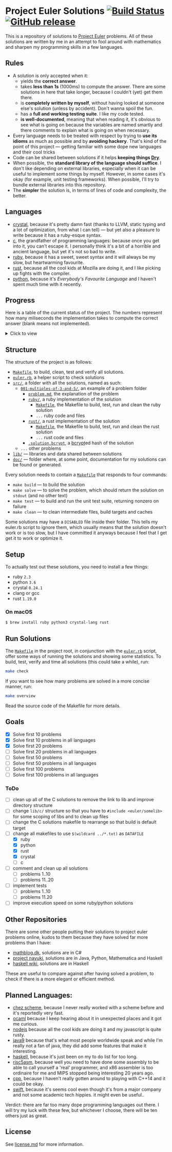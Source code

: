 # Project Euler Solutions [![Build Status](https://travis-ci.org/xfbs/euler.svg?branch=master)](https://travis-ci.org/xfbs/euler) [![GitHub release](https://img.shields.io/github/tag/xfbs/euler.svg)]()

This is a repository of solutions to [Project Euler](https://projecteuler.net/)
problems. All of these solutions are written by me in an attempt to fool around
with mathematics and sharpen my programming skills in a few languages.

## Rules

  - A solution is only accepted when it:
      - yields the **correct answer**.
      - takes **less than 1s** (1000ms) to compute the answer. There are some
        solutions in here that take longer, because I couldn't (yet) get them
        there.
      - is **completely written by myself**, without having looked at someone
        else's solution (unless by accident). Don't wanna spoil the fun.
      - has a **full and working testing suite**. I like my code tested.
      - **is well-documented**, meaning that when reading it, it's obvious to
        see what is going on because the variables are named smartly and there
        comments to explain what is going on when necessary.
  - Every language needs to be treated with respect by trying to **use its
    idioms** as much as possible and by **avoiding hackery**. That's kind of the
    point of this project — getting familiar with some dope new languages and
    their cool tricks
  - Code can be shared between solutions if it helps **keeping things 
    [Dry](http://wiki.c2.com/?DontRepeatYourself)**.
  - When possible, the **standard library of the language should suffice**. I
    don't like depending on external libraries, especially when it can be useful
    to implement some things by myself. However, in some cases it's okay (for 
    example, unit testing frameworks). When possible, I'll try to bundle
    external libraries into this repository.
  - The **simpler** the solution is, in terms of lines of code and complexity,
    the better.

## Languages

  - [crystal](https://crystal-lang.org/), because it's pretty damn fast (thanks
    to LLVM, static typing and a lot of optimization, from what I can tell) — 
    but yet also a pleasure to write because it has a ruby-esque syntax.
  - [c](https://en.wikipedia.org/wiki/C_(programming_language)), the grandfather
    of programming languages: because once you get into it, you can't escape it.
    I personally think it's a bit of a horrible and ancient language, but yet
    it's not so bad to write.
  - [ruby](https://www.ruby-lang.org), because it has a sweet, sweet syntax and
    it will always be my slow, but heartwarming favourite.
  - [rust](https://rust-lang.org), because all the cool kids at Mozilla are
    doing it, and I like picking up fights with the compiler.
  - [python](https://python.org), because it's *Everybody's Favourite Language*
    and I haven't spent much time with it recently.

## Progress

Here is a table of the current status of the project. The numbers represent how
many miliseconds the implementation takes to compute the correct answer (blank
means not implemented). 

<details>
  <summary>Click to view</summary>

| problem | crystal | ruby |   c | rust | python | *avg* |
| ------- | ------- | ---- | --- | ---- | ------ | ----- |
| [`001`](https://projecteuler.net/problem=001) | 13ms | 70ms | 10ms | 77ms | 50ms | 44ms |
| [`002`](https://projecteuler.net/problem=002) | 20ms | 67ms | 10ms | 73ms | 53ms | 44ms |
| [`003`](https://projecteuler.net/problem=003) | 27ms | 87ms | 10ms | 70ms | 67ms | 52ms |
| [`004`](https://projecteuler.net/problem=004) | 80ms | 337ms | 17ms | 80ms | 763ms | 255ms |
| [`005`](https://projecteuler.net/problem=005) | 23ms | 70ms | 20ms | 73ms | 50ms | 47ms |
| [`006`](https://projecteuler.net/problem=006) | 20ms | 73ms | 10ms | 70ms | 50ms | 44ms |
| [`007`](https://projecteuler.net/problem=007) | 30ms | 160ms | 23ms | 83ms | 213ms | 101ms |
| [`008`](https://projecteuler.net/problem=008) | 20ms | 73ms | 17ms | 70ms | 60ms | 48ms |
| [`009`](https://projecteuler.net/problem=009) | 20ms | 70ms | 13ms | 70ms | 97ms | 54ms |
| [`010`](https://projecteuler.net/problem=010) | 460ms | 397ms | 313ms | 90ms | 620ms | 376ms |
| [`011`](https://projecteuler.net/problem=011) | 17ms | 77ms |      |      |      | 47ms |
| [`012`](https://projecteuler.net/problem=012) | 80ms | 693ms | 47ms | 97ms | 1103ms | 404ms |
| [`013`](https://projecteuler.net/problem=013) | 20ms | 67ms | 13ms |      | 53ms | 38ms |
| [`014`](https://projecteuler.net/problem=014) | 567ms | 1540ms | 63ms | 100ms | 2203ms | 894ms |
| [`015`](https://projecteuler.net/problem=015) | 17ms | 70ms | 13ms | 70ms | 53ms | 44ms |
| [`016`](https://projecteuler.net/problem=016) | 17ms | 70ms |      |      |      | 43ms |
| [`017`](https://projecteuler.net/problem=017) | 53ms | 110ms | 10ms |      |      | 57ms |
| [`018`](https://projecteuler.net/problem=018) | 17ms | 67ms | 10ms |      |      | 31ms |
| [`019`](https://projecteuler.net/problem=019) | 20ms | 70ms | 17ms |      |      | 35ms |
| [`020`](https://projecteuler.net/problem=020) | 17ms | 73ms |      |      |      | 45ms |
| [`021`](https://projecteuler.net/problem=021) | 80ms | 490ms | 30ms | 80ms |      | 170ms |
| [`022`](https://projecteuler.net/problem=022) | 43ms | 93ms | 17ms |      |      | 51ms |
| [`023`](https://projecteuler.net/problem=023) | 603ms |      | 197ms |      |      | 400ms |
| [`024`](https://projecteuler.net/problem=024) | 13ms | 70ms |      | 73ms |      | 52ms |
| [`025`](https://projecteuler.net/problem=025) | 17ms | 67ms | 10ms | 70ms | 60ms | 44ms |
| [`026`](https://projecteuler.net/problem=026) | 47ms | 140ms |      |      |      | 93ms |
| [`027`](https://projecteuler.net/problem=027) | 233ms |      | 70ms |      |      | 151ms |
| [`028`](https://projecteuler.net/problem=028) | 17ms | 70ms |  7ms |      |      | 31ms |
| [`029`](https://projecteuler.net/problem=029) | 147ms | 90ms | 10ms |      |      | 82ms |
| [`030`](https://projecteuler.net/problem=030) | 30ms | 97ms | 33ms |      |      | 53ms |
| [`031`](https://projecteuler.net/problem=031) | 47ms | 117ms |      |      |      | 82ms |
| [`032`](https://projecteuler.net/problem=032) | 303ms |      | 760ms |      |      | 531ms |
| [`033`](https://projecteuler.net/problem=033) | 17ms | 70ms |      |      |      | 43ms |
| [`034`](https://projecteuler.net/problem=034) | 60ms | 170ms | 430ms |      |      | 220ms |
| [`035`](https://projecteuler.net/problem=035) | 663ms |      | 137ms |      |      | 400ms |
| [`036`](https://projecteuler.net/problem=036) | 20ms | 73ms | 170ms |      |      | 87ms |
| [`037`](https://projecteuler.net/problem=037) | 180ms |      | 93ms |      |      | 136ms |
| [`038`](https://projecteuler.net/problem=038) | 80ms | 180ms |      |      |      | 130ms |
| [`039`](https://projecteuler.net/problem=039) | 23ms | 107ms |      |      |      | 65ms |
| [`040`](https://projecteuler.net/problem=040) | 20ms | 73ms | 17ms |      |      | 36ms |
| [`041`](https://projecteuler.net/problem=041) | 497ms |      | 210ms |      |      | 353ms |
| [`042`](https://projecteuler.net/problem=042) | 23ms | 77ms |      |      |      | 50ms |
| [`043`](https://projecteuler.net/problem=043) | 20ms | 70ms | 13ms |      |      | 34ms |
| [`044`](https://projecteuler.net/problem=044) |      |      | 47ms |      |      | 47ms |
| [`045`](https://projecteuler.net/problem=045) | 23ms | 83ms | 17ms | 67ms | 110ms | 60ms |
| [`046`](https://projecteuler.net/problem=046) | 43ms |      | 17ms |      |      | 30ms |
| [`048`](https://projecteuler.net/problem=048) | 67ms | 80ms | 17ms |      |      | 54ms |
| [`049`](https://projecteuler.net/problem=049) |      |      | 227ms |      |      | 227ms |
| [`050`](https://projecteuler.net/problem=050) |      |      | 10ms |      |      | 10ms |
| [`052`](https://projecteuler.net/problem=052) | 130ms | 293ms | 57ms |      |      | 160ms |
| *average* | 106ms | 168ms | 80ms | 77ms | 350ms | 156ms |
| *count* | 47 | 40 | 40 | 17 | 16 | 32 |

</details>

## Structure

The structure of the project is as follows:
  - [`Makefile`](Makefile), to build, clean, test and verify all solutions.
  - [`euler.rb`](euler.rb), a helper script to check solutions
  - [`src/`](src/), a folder with all the solutions, named as such:
      - [`001-multiples-of-3-and-5/`](src/001-multiples-of-3-and-5), an example 
        of a problem folder
          - [`problem.md`](src/001-multiples-of-3-and-5/problem.md), the
            explanation of the problem
          - [`ruby/`](src/001-multiples-of-3-and-5/ruby/), a ruby implementation
            of the solution
              - [`Makefile`](src/001-multiples-of-3-and-5/ruby/Makefile), the
                Makefile to build, test, run and clean the ruby solution
              - `...` ruby code and files
          - [`rust/`](src/001-multiples-of-3-and-5/rust), a rust implementation of the solution
              - [`Makefile`](src/001-multiples-of-3-and-5/rust/Makefile), the
                Makefile to build, test, run and clean the rust solution
              - `...` rust code and files
          - [`.solution.bcrypt`](src/001-multiples-of-3-and-5/.solution.bcrypt),
            a [bcrypt](https://en.wikipedia.org/wiki/Bcrypt)ed hash of the
            solution
      - `...` other problems
  - [`lib/`](lib/) — libraries and data shared between solutions
  - [`doc/`](doc/) — folder where, at some point, documentation for my solutions
    can be found or generated.

Every solution needs to contain a
[`Makefile`](src/001-multiples-of-3-and-5/ruby/Makefile) that responds to four
commands:
  - `make build` — to build the solution
  - `make solve` — to solve the problem, which should return the solution on
    `stdout` (and no other text)
  - `make test` — to build and run the unit test suite, returning nonzero on
    failure
  - `make clean` — to clean intermediate files, build targets and caches

Some solutions may have a `DISABLED` file inside their folder. This tells my
euler.rb script to ignore them, which usually means that the solution doesn't
work or is too slow, but I have committed it anyways because I feel that I get
get it to work or optimize it.

## Setup

To actually test out these solutions, you need to install a few things: 

  - ruby `2.3`
  - python `3.6`
  - crystal `0.24.1`
  - clang or gcc
  - rust `1.19.0`

### On macOS

```bash
$ brew install ruby python3 crystal-lang rust
```

## Run Solutions

The [`Makefile`](Makefile) in the project root, in conjunction with the 
[`euler.rb`](euler.rb) script, offer some ways of running the solutions and
showing some statistics. To build, test, verify and time all solutions (this
could take a while), run:

```bash
make check
```

If you want to see how many problems are solved in a more concise manner, run:

```bash
make overview
```

Read the source code of the Makefile for more details.

## Goals

 - [X] Solve first 10 problems
 - [X] Solve first 10 problems in all languages
 - [X] Solve first 20 problems
 - [ ] Solve first 20 problems in all languages
 - [ ] Solve first 50 problems
 - [ ] Solve first 50 problems in all languages
 - [ ] Solve first 100 problems
 - [ ] Solve first 100 problems in all languages

### ToDo

  - [ ] clean up all of the C solutions to remove the link to lib and improve
    directory structure
  - [ ] change `lib/c/` structure so that you have to `#include <euler/somelib>` for
    some scoping of libs and to clean up files
  - [ ] change the C solutions makefile to rearrange so that build is default target
  - [ ] change all makefiles to use `$(wildcard ../*.txt)` as `DATAFILE`
    - [X] ruby
    - [X] python
    - [X] rust
    - [X] crystal
    - [ ] c
  - [ ] comment and clean up all solutions
    - [ ] problems 1..10
    - [ ] problems 11..20
  - [ ] implement tests
    - [ ] problems 1..10
    - [ ] problems 11.20
  - [ ] improve execution speed on some ruby/python solutions

## Other Repositories

There are some other people putting their solutions to project euler problems
online, kudos to them because they have solved far more problems than I have:

  - [mathblog.dk](http://www.mathblog.dk/project-euler-solutions/), solutions
    are in C#
  - [project nayuki](https://www.nayuki.io/page/project-euler-solutions),
    solutions are in Java, Python, Mathematica and Haskell
  - [haskell wiki](https://wiki.haskell.org/Euler_problems), solutions are in
    Haskell

These are useful to compare against after having solved a problem, to check if
there is a more elegant or efficient method.

## Planned Languages:

  - [chez scheme](https://github.com/cisco/ChezScheme), because I never really
    worked with a scheme before and it's reportedly very fast.
  - [ocaml](https://github.com/ocaml/ocaml) because I keep hearing about it in
    unexpected places and it got me curious.
  - [nodejs](https://github.com/nodejs/node) because all the cool kids are doing
    it and my javascript is quite rusty.
  - [java9](https://www.oracle.com/java/java9.html) because that's what most
    people worldwide speak and while I'm really not a fan of java, they did add
    some features that make it interesting.
  - [haskell](https://www.haskell.org), because it's just been on my to do list
    for too long.
  - [risc5asm](https://rv8.io), because well you need to have done some assembly
    to be able to call yourself a 'real' programmer, and x86 assembler is too
    ordinaire for me and MIPS stopped being interesting 20 years ago.
  - [cpp](http://clang.org), because I haven't really gotten around to playing
    with C++14 and it could be okay.
  - [swift](https://github.com/apple/swift), because it's seems cool even though
    it's from a major company and not some academic tech hippies. it might even
    be useful..

Verdict: there are far too many dope programming languages out there. I will try
my luck with these few, but whichever I choose, there will be ten others just as
great.

## License

See [license.md](license.md) for more information. 
